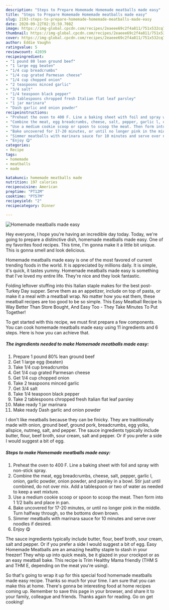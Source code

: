 ```yaml
---
description: "Steps to Prepare Homemade Homemade meatballs made easy"
title: "Steps to Prepare Homemade Homemade meatballs made easy"
slug: 2193-steps-to-prepare-homemade-homemade-meatballs-made-easy
date: 2020-09-22T02:35:59.708Z
image: https://img-global.cpcdn.com/recipes/2eaeee69c2f4a811/751x532cq70/homemade-meatballs-made-easy-recipe-main-photo.jpg
thumbnail: https://img-global.cpcdn.com/recipes/2eaeee69c2f4a811/751x532cq70/homemade-meatballs-made-easy-recipe-main-photo.jpg
cover: https://img-global.cpcdn.com/recipes/2eaeee69c2f4a811/751x532cq70/homemade-meatballs-made-easy-recipe-main-photo.jpg
author: Eddie Vaughn
ratingvalue: 5
reviewcount: 42039
recipeingredient:
- "1 pound 80 lean ground beef"
- "1 large egg beaten"
- "1/4 cup breadcrumbs"
- "1/4 cup grated Parmesan cheese"
- "1/4 cup chopped onion"
- "2 teaspoons minced garlic"
- "3/4 salt"
- "1/4 teaspoon black pepper"
- "2 tablespoons chropped fresh Italian flat leaf parsley"
- "1 jar marinara"
- "Dash garlic and onion powder"
recipeinstructions:
- "Preheat the oven to 400 F. Line a baking sheet with foil and spray with non-stick spray."
- "Combine the meat, egg breadcrumbs, cheese, salt, pepper, garlic l, onion, garlic powder, onion powder, and parsley in a bowl. Stir just until combined, do not over mix. Add a tablespoon or two of water as needed to keep a wet mixture."
- "Use a medium cookie scoop or spoon to scoop the meat. Then form into 1 1/2 balls and place in pan."
- "Bake uncovered for 17-20 minutes, or until no longer pink in the middle. Turn halfway through, so the bottoms down brown."
- "Simmer meatballs with marinara sauce for 10 minutes and serve over noodles if desired."
- "Enjoy 😋"
categories:
- Recipe
tags:
- homemade
- meatballs
- made

katakunci: homemade meatballs made 
nutrition: 197 calories
recipecuisine: American
preptime: "PT12M"
cooktime: "PT57M"
recipeyield: "2"
recipecategory: Dinner

---
```



![Homemade meatballs made easy](https://img-global.cpcdn.com/recipes/2eaeee69c2f4a811/751x532cq70/homemade-meatballs-made-easy-recipe-main-photo.jpg)

Hey everyone, I hope you're having an incredible day today. Today, we're going to prepare a distinctive dish, homemade meatballs made easy. One of my favorites food recipes. This time, I'm gonna make it a little bit unique. This is gonna smell and look delicious.

Homemade meatballs made easy is one of the most favored of current trending foods in the world. It is appreciated by millions daily. It is simple, it's quick, it tastes yummy. Homemade meatballs made easy is something that I've loved my entire life. They're nice and they look fantastic.

Folding leftover stuffing into this Italian staple makes for the best post-Turkey Day supper. Serve them as an appetizer, include on top of pasta, or make it a meal with a meatball wrap. No matter how you eat them, these meatball recipes are too good to be so simple. This Easy Meatball Recipe Is Way Better Than Store Bought, And Easy Too - They Take Minutes To Put Together!


To get started with this recipe, we must first prepare a few components. You can cook homemade meatballs made easy using 11 ingredients and 6 steps. Here is how you can achieve that.

<!--inarticleads1-->

##### The ingredients needed to make Homemade meatballs made easy:

1. Prepare 1 pound 80% lean ground beef
1. Get 1 large egg (beaten)
1. Take 1/4 cup breadcrumbs
1. Get 1/4 cup grated Parmesan cheese
1. Get 1/4 cup chopped onion
1. Take 2 teaspoons minced garlic
1. Get 3/4 salt
1. Take 1/4 teaspoon black pepper
1. Take 2 tablespoons chropped fresh Italian flat leaf parsley
1. Make ready 1 jar marinara
1. Make ready Dash garlic and onion powder


I don&#39;t like meatballs because they can be finicky. They are traditionally made with onion, ground beef, ground pork, breadcrumbs, egg yolks, allspice, nutmeg, salt, and pepper. The sauce ingredients typically include butter, flour, beef broth, sour cream, salt and pepper. Or if you prefer a side I would suggest a bit of egg. 

<!--inarticleads2-->

##### Steps to make Homemade meatballs made easy:

1. Preheat the oven to 400 F. Line a baking sheet with foil and spray with non-stick spray.
1. Combine the meat, egg breadcrumbs, cheese, salt, pepper, garlic l, onion, garlic powder, onion powder, and parsley in a bowl. Stir just until combined, do not over mix. Add a tablespoon or two of water as needed to keep a wet mixture.
1. Use a medium cookie scoop or spoon to scoop the meat. Then form into 1 1/2 balls and place in pan.
1. Bake uncovered for 17-20 minutes, or until no longer pink in the middle. Turn halfway through, so the bottoms down brown.
1. Simmer meatballs with marinara sauce for 10 minutes and serve over noodles if desired.
1. Enjoy 😋


The sauce ingredients typically include butter, flour, beef broth, sour cream, salt and pepper. Or if you prefer a side I would suggest a bit of egg. Easy Homemade Meatballs are an amazing healthy staple to stash in your freezer! They whip up into quick meals, be it glazed in your crockpot or as an easy meatball bake. This recipe is Trim Healthy Mama friendly (THM S and THM E, depending on the meat you&#39;re using). 

So that's going to wrap it up for this special food homemade meatballs made easy recipe. Thanks so much for your time. I am sure that you can make this at home. There's gonna be interesting food at home recipes coming up. Remember to save this page in your browser, and share it to your family, colleague and friends. Thanks again for reading. Go on get cooking!
